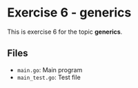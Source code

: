 # Exercise 6 - generics

This is exercise 6 for the topic **generics**.

## Files
- `main.go`: Main program
- `main_test.go`: Test file
